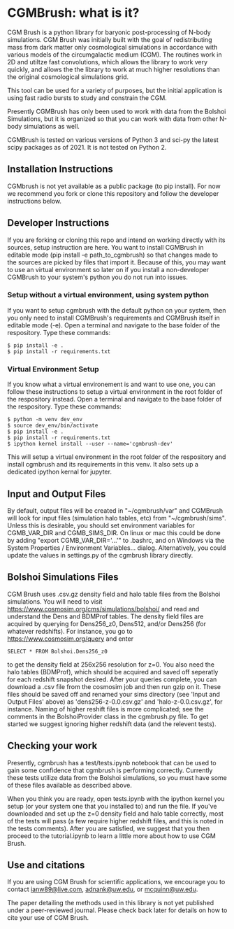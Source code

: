 # CGMBrush: what is it?

CGM Brush is a python library for baryonic post-processing of N-body simulations. CGM Brush was initially built with the goal of redistributing mass from dark matter only cosmological simulations in accordance with various models of the circumgalactic medium (CGM). The routines work in 2D and utiltze fast convolutions, which allows the library to work very quickly, and allows the the library to work at much higher resolutions than the original cosmological simulations grid.

This tool can be used for a variety of purposes, but the initial application is using fast radio bursts to study and constrain the CGM.

Presently CGMBrush has only been used to work with data from the Bolshoi Simulations, but it is organized so that you can work with data from other N-body simulations as well.

CGMBrush is tested on various versions of Python 3 and sci-py the latest scipy packages as of 2021. It is not tested on Python 2.

## Installation Instructions

CGMbrush is not yet available as a public package (to pip install). For now we recommend you fork or clone this repository and follow the developer instructions below.


## Developer Instructions
If you are forking or cloning this repo and intend on working directly with its sources, setup instruction are here. You want to install CGMBrush in editable mode (pip install -e path_to_cgmbrush) so that changes made to the sources are picked by files that import it. Because of this, you may want to use an virtual environment so later on if you install a non-developer CGMBrush to your system's python you do not run into issues.

### Setup without a virtual environment, using system python

If you want to setup cgmbrush with the default python on your system, then you only need to install CGMBrush's requirements and CGMBrush itself in editable mode (-e). Open a terminal and navigate to the base folder of the respository. Type these commands:
```
$ pip install -e .
$ pip install -r requirements.txt
```

### Virtual Environment Setup
If you know what a virtual environement is and want to use one, you can follow these instructions to setup a virtual environment in the root folder of the respository instead. Open a terminal and navigate to the base folder of the respository. Type these commands:
```
$ python -m venv dev_env
$ source dev_env/bin/activate
$ pip install -e .
$ pip install -r requirements.txt
$ ipython kernel install --user --name='cgmbrush-dev'
```
This will setup a virtual environment in the root folder of the respository and install cgmbrush and its requirements in this venv. It also sets up a dedicated ipython kernal for jupyter.



## Input and Output Files

By default, output files will be created in "\~/cgmbrush/var" and CGMBrush will look for input files (simulation halo tables, etc) from "\~/cgmbrush/sims". Unless this is desirable, you should set environment variables for CGMB_VAR_DIR and CGMB_SIMS_DIR. On linux or mac this could be done by adding "export CGMB_VAR_DIR='...'" to .bashrc, and on Windows via the System Properties / Environment Variables... dialog. Alternatively, you could update the values in settings.py of the cgmbrush library directly.


## Bolshoi Simulations Files
CGM Brush uses .csv.gz density field and halo table files from the Bolshoi simulations. You will need to visit https://www.cosmosim.org/cms/simulations/bolshoi/ and read and understand the Dens and BDMProf tables. The density field files are acquired by querying for Dens256_z0, Dens512, and/or Dens256 (for whatever redshifts). For instance, you go to https://www.cosmosim.org/query and enter
```
SELECT * FROM Bolshoi.Dens256_z0
```
to get the density field at 256x256 resolution for z=0. You also need the halo tables (BDMProf), which should be acquired and saved off seperatly for each redshift snapshot desired. After your queries complete, you can download a .csv file from the cosmosim job and then run gzip on it. These files should be saved off and renamed your sims directory (see 'Input and Output Files' above) as 'dens256-z-0.0.csv.gz' and 'halo-z-0.0.csv.gz', for instance. Naming of higher reshift files is more complicated; see the comments in the BolshoiProvider class in the cgmbrush.py file. To get started we suggest ignoring higher redshift data (and the relevent tests).


## Checking your work

Presently, cgmbrush has a test/tests.ipynb notebook that can be used to gain some confidence that cgmbrush is performing correctly. Currently these tests utilize data from the Bolshoi simulations, so you must have some of these files available as described above.

When you think you are ready, open tests.ipynb with the ipython kernel you setup (or your system one that you installed to) and run the file. If you've downloaded and set up the z=0 density field and halo table correctly, most of the tests will pass (a few require higher redshift files, and this is noted in the tests comments). After you are satisfied, we suggest that you then proceed to the tutorial.ipynb to learn a little more about how to use CGM Brush.

## Use and citations
If you are using CGM Brush for scientific applications, we encourage you to contact ianw89@live.com, adnank@uw.edu, or mcquinn@uw.edu.

The paper detailing the methods used in this library is not yet published under a peer-reviewed journal. Please check back later for details on how to cite your use of CGM Brush.
